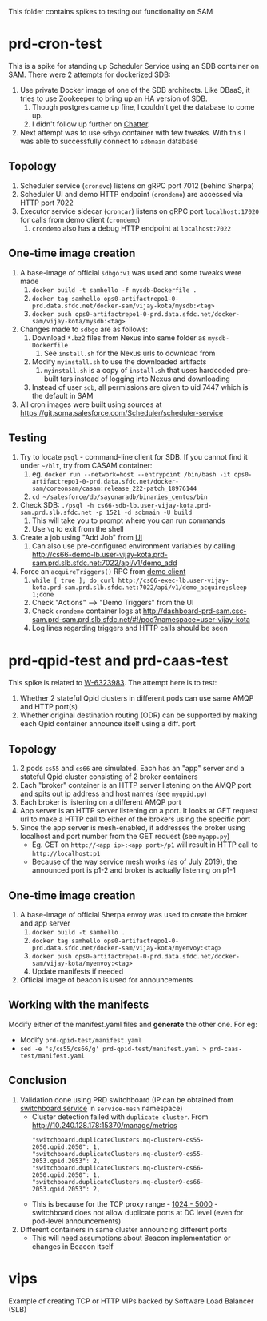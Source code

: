This folder contains spikes to testing out functionality on SAM

# prd-cron-test
This is a spike for standing up Scheduler Service using an SDB container on SAM. There were 2 attempts for dockerized SDB:
1. Use private Docker image of one of the SDB architects. Like DBaaS, it tries to use Zookeeper to bring up an HA version of SDB.
   1. Though postgres came up fine, I couldn't get the database to come up.
   1. I didn't follow up further on [Chatter](https://gus.lightning.force.com/lightning/r/0D5B000000x8zMXKAY/view).
1. Next attempt was to use `sdbgo` container with few tweaks. With this I was able to successfully connect to `sdbmain` database

## Topology
1. Scheduler service (`cronsvc`) listens on gRPC port 7012 (behind Sherpa)
1. Scheduler UI and demo HTTP endpoint (`crondemo`) are accessed via HTTP port 7022
1. Executor service sidecar (`croncar`) listens on gRPC port `localhost:17020` for calls from demo client (`crondemo`)
   1. `crondemo` also has a debug HTTP endpoint at `localhost:7022`

## One-time image creation
1. A base-image of official `sdbgo:v1` was used and some tweaks were made
   1. `docker build -t samhello -f mysdb-Dockerfile .`
   1. `docker tag samhello ops0-artifactrepo1-0-prd.data.sfdc.net/docker-sam/vijay-kota/mysdb:<tag>`
   1. `docker push ops0-artifactrepo1-0-prd.data.sfdc.net/docker-sam/vijay-kota/mysdb:<tag>`
1. Changes made to `sdbgo` are as follows:
   1. Download `*.bz2` files from Nexus into same folder as `mysdb-Dockerfile`
      1. See `install.sh` for the Nexus urls to download from
   1. Modify `myinstall.sh` to use the downloaded artifacts
      1. `myinstall.sh` is a copy of `install.sh` that uses hardcoded pre-built tars instead of logging into Nexus and downloading
   1. Instead of user `sdb`, all permissions are given to uid 7447 which is the default in SAM
1. All cron images were built using sources at https://git.soma.salesforce.com/Scheduler/scheduler-service

## Testing
1. Try to locate `psql` - command-line client for SDB. If you cannot find it under `~/blt`, try from CASAM container:
   1. eg. `docker run --network=host --entrypoint /bin/bash -it ops0-artifactrepo1-0-prd.data.sfdc.net/docker-sam/coreonsam/casam:release_222-patch_18976144`
   1. `cd ~/salesforce/db/sayonaradb/binaries_centos/bin`
1. Check SDB: `./psql -h cs66-sdb-lb.user-vijay-kota.prd-sam.prd.slb.sfdc.net -p 1521 -d sdbmain -U build`
   1. This will take you to prompt where you can run commands
   1. Use `\q` to exit from the shell
1. Create a job using "Add Job" from [UI](http://cs66-demo-lb.user-vijay-kota.prd-sam.prd.slb.sfdc.net:7022/api/v1/index)
   1. Can also use pre-configured environment variables by calling http://cs66-demo-lb.user-vijay-kota.prd-sam.prd.slb.sfdc.net:7022/api/v1/demo_add
1. Force an `acquireTriggers()` RPC from [demo client](http://cs66-exec-lb.user-vijay-kota.prd-sam.prd.slb.sfdc.net:7022/api/v1/demo_acquire)
   1. `while [ true ]; do curl http://cs66-exec-lb.user-vijay-kota.prd-sam.prd.slb.sfdc.net:7022/api/v1/demo_acquire;sleep 1;done`
   1. Check "Actions" --> "Demo Triggers" from the UI
   1. Check `crondemo` container logs at http://dashboard-prd-sam.csc-sam.prd-sam.prd.slb.sfdc.net/#!/pod?namespace=user-vijay-kota
   1. Log lines regarding triggers and HTTP calls should be seen

# prd-qpid-test and prd-caas-test
This spike is related to [W-6323983](https://gus.lightning.force.com/a07B0000007IlQzIAK). The attempt here is to test:
1. Whether 2 stateful Qpid clusters in different pods can use same AMQP and HTTP port(s)
1. Whether original destination routing (ODR) can be supported by making each Qpid container announce itself using a diff. port

## Topology
1. 2 pods `cs55` and `cs66` are simulated. Each has an "app" server and a stateful Qpid cluster consisting of 2 broker containers
1. Each "broker" container is an HTTP server listening on the AMQP port and spits out ip address and host names (see `myqpid.py`)
1. Each broker is listening on a different AMQP port
1. App server is an HTTP server listening on a port. It looks at GET request url to make a HTTP call to either of the brokers using the specific port
1. Since the app server is mesh-enabled, it addresses the broker using localhost and port number from the GET request (see `myapp.py`)
   * Eg. GET on `http://<app ip>:<app port>/p1` will result in HTTP call to `http://localhost:p1`
   * Because of the way service mesh works (as of July 2019), the announced port is p1-2 and broker is actually listening on p1-1

## One-time image creation
1. A base-image of official Sherpa envoy was used to create the broker and app server
   1. `docker build -t samhello .`
   1. `docker tag samhello ops0-artifactrepo1-0-prd.data.sfdc.net/docker-sam/vijay-kota/myenvoy:<tag>`
   1. `docker push ops0-artifactrepo1-0-prd.data.sfdc.net/docker-sam/vijay-kota/myenvoy:<tag>`
   1. Update manifests if needed
1. Official image of beacon is used for announcements

## Working with the manifests
Modify either of the manifest.yaml files and __generate__ the other one. For eg:
* Modify `prd-qpid-test/manifest.yaml`
* `sed -e 's/cs55/cs66/g' prd-qpid-test/manifest.yaml > prd-caas-test/manifest.yaml`

## Conclusion
1. Validation done using PRD switchboard (IP can be obtained from [switchboard service](http://dashboard-prd-sam.csc-sam.prd-sam.prd.slb.sfdc.net/#!/service/service-mesh/switchboard?namespace=service-mesh) in `service-mesh` namespace)
   * Cluster detection failed with `duplicate cluster`. From http://10.240.128.178:15370/manage/metrics
     ```
     "switchboard.duplicateClusters.mq-cluster9-cs55-2050.qpid.2050": 1,
     "switchboard.duplicateClusters.mq-cluster9-cs55-2053.qpid.2053": 2,
     "switchboard.duplicateClusters.mq-cluster9-cs66-2050.qpid.2050": 1,
     "switchboard.duplicateClusters.mq-cluster9-cs66-2053.qpid.2053": 2,
     ```
   * This is because for the TCP proxy range - [1024 - 5000](https://git.soma.salesforce.com/servicelibs/switchboard/blob/71c8717eb3b01641af6ff9ad87a75a9fa00ebb16/switchboard/src/main/java/com/salesforce/mesh/switchboard/api/ClusterType.java#L23) - switchboard does not allow duplicate ports at DC level (even for pod-level announcements)
1. Different containers in same cluster announcing different ports
   * This will need assumptions about Beacon implementation or changes in Beacon itself

# vips
Example of creating TCP or HTTP VIPs backed by Software Load Balancer (SLB)
